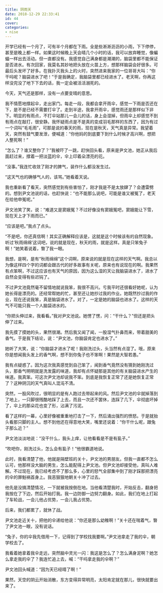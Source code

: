 ```yaml
---
title: 阴雨天
date: 2018-12-29 22:33:41
id: 44
cover: 
categories:
- nise
---
```


 开学已经有一个月了，可有半个月都在下雨。全是些淅淅沥沥的小雨，下下停停，甚至是晚上都一样。如果这时候晚上天会晴几个小时的话，我可以放弃睡觉，像蝙蝠一样出去活动。但一直都没有。我感觉自己满身都是潮潮的，脑袋里都不能保证是否进水。有次回家，我莫名其妙地把头放在火苗上方，想那样脑袋会好很多。可最后头发坏了好多。在我扑灭我头上的火时，突然进来我家的一位哥哥大叫：“你干吗呢？脑袋进水了吧！”于是我确定，我脑袋里都已经进水了。老天啊，你再这样没完没了地下下去的话，我一定会被活活溺死的。

 今天，天气还是那样，没有一点要变晴的意思。

 我不情愿地撑起伞，走出家门。每走一段，我都会拿开雨伞，感觉一下雨是否还在下，是不是已经不需要打伞了。走到半途，我拿开雨伞，感觉雨还是那样似下非下。明显的有雨点，不打伞站那儿一会儿的话，身上会湿掉，但雨伞上却感觉不到有雨点在敲打，很安静。我怀疑雨点是不是真的变成羽毛那样的东西了，因为有过一个词叫“毛毛雨”，可那是说的春天的雨，现在是秋天，天气真是异常。我望着天，突然有鼓气要发泄，便喊道：“你他妈的到底要下到什么时候才高兴啊，想把人整死啊！”

 “怎么了？谁又整你了？”我被吓了一跳，赶快回头看，原来是尹文池，她正从我后面赶过来，撑着一把淡蓝的伞，伞上印着朵漂亮的花。

 “没事。”我连忙收敛了刚才的脾气，装作什么都没发生过。

 “这天气也的确够气人的，该骂。”她看着天说。

 我也重新看了看天，突然感觉到有些害怕了，刚才我是不是太放肆了？会遭雷劈的。想到尹文池说的话，也赶快说：“也不能那么说吧，可能是谁又被冤了，老天在给他申冤呢。”

 尹文池笑了笑，说：“难道又是窦娥冤？不过好像没有窦娥冤吧，窦娥能让下雪，现在天上才下雨而已。”

 “应该是吧。”我点了点头。

 “不是吧，你还真信啊！其实正确解释应该是，这就是这个时候该有的自然现象。听过‘秋雨绵绵’这词吧，说的就是现在，秋天的雨，就是这样。真是只笨兔子啊！”她笑着说着，暼了我一眼。

 我想，是啊，是有“秋雨绵绵”这个词啊，原来说的就是现在这样的天气啊。我总以为像这样四个字的词都会跟古代的好多故事有关呢，原来也有说现在的啊。我果然有点笨啊，不过这应该也有天气的原因，因为这么湿的天让我脑袋进水了，进水了自然会变得有些迟钝了。

 不过尹文池竟然毫不留情地就说我笨，我很不高兴。亏我平时还很看好她呢，认为她长得是漂亮的。还经常帮她的忙，甚至还让她抄过我的作业。她既然抄过我的作业，现在还说我笨，真是脑袋进水了。对了，一定是她的脑袋也进水了。这样的天气不可能只我一个人脑袋进水的。

 “你把头伸过来，我看看。”我对尹文池说。她愣了愣，问：“干什么？”但还是把头伸了过来。

 我先摸了摸她的头，果然很潮。然后我又闻了闻，一股湿气扑鼻而来，带着甜美的香气。于是我下结论，说：“尹文池，你脑袋肯定也进水了。”

 她听了大笑，说：“你脑袋才进水了呢！我刚洗过头，头当然有点湿了。哦，原来你是想闻我头发上的香气啊，想不到你兔子也不笨啊！果然是大智若愚。”

 我有点疑惑了。因为这次我真感觉到自己笨了，闻到香气竟然没有猜到她刚洗过头，那香气明明就是洗发露的味道，我却有点怀疑那是其他的有关脑袋进水产生的味道。我真笨。可这次尹文池却说我不笨。到底是我恢复正常了还是她恢复正常了？这种阴沉的天气真叫人混沌不清。

 突然，一股风吹过，很明显的是有人跑过去带起来的风。然后尹文池的伞就掉落到了地上，一只脚很残酷地踩了上去，而且一次还不罢休，连踩了几下，伞彻底坏掉了，伞上的那朵花也变了形，沾满了污泥。

 看了这样的一幕，心里好像被重重地打击了一下，然后涌出强烈的愤怒。于是就抬头看那只脚的主人。想不到他还在得意地大笑，嘴里还说着：“你干什么呢，跟兔子那么近？”

 尹文池淡淡地说：“没干什么，我头上痒，让他看看是不是有虱子。”

 “吹吧你，刚洗过头，怎么会有虱子！”他很霸道地说。

 此时，我看清楚了他，他就是隔壁班的关十，尹文池的男朋友。但我一直都不怎么认可，他那样没大脑的男生，怎么能配得上尹文池。但尹文池却接受他，真叫人难解。不过现在，我已经考虑不了那么多，心里的怒气全部集中到了刚才踩那把漂亮的伞的罪魁祸首身上。我恶狠狠地朝关十冲了过去。

 他先是没搞清楚情况，一下就被我按倒在地。当他看清楚我时，开始反击，翻身把我按在了下边，然后开始打我。我一边防御一边努力翻身。如此，我们在地上打起了车轮战，一会儿他占优势，一会儿我占优势。

 后来，我们都累了，就休了战。

 尹文池走近关十，把他的伞递给他说：“你还是那么幼稚啊！”关十还在喘着气，暼了尹文池一眼，没有说话。

 “兔子，你的伞我先借用一下，记得到了学校找我要啊。”尹文池拿走了我的伞，朝学校去了。

 我看着她拿着我伞走远，突然脑中灵光一闪：我这是怎么了？怎么满身泥啊？她怎么拿走我的伞了？我连忙追上去，喊：“干吗拿走我的伞啊？”

 尹文池回头喊道：“因为天已经晴了啊！”

 果然，天空的阴云开始消散，东方变得异常明亮，太阳肯定就在那儿，很快就要出来了。
